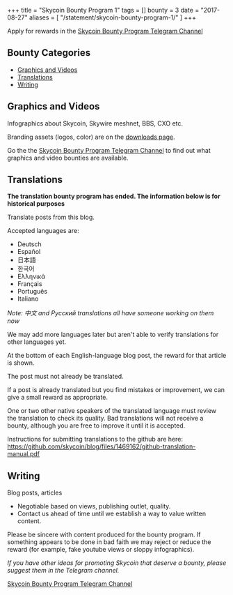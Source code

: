 +++
title = "Skycoin Bounty Program 1"
tags = []
bounty = 3
date = "2017-08-27"
aliases = [
	"/statement/skycoin-bounty-program-1/"
]
+++

Apply for rewards in the [Skycoin Bounty Program Telegram Channel](https://t.me/skycoinbounty)

## Bounty Categories

<!-- MarkdownTOC autolink="true" bracket="round" -->

- [Graphics and Videos](#graphics-and-videos)
- [Translations](#translations)
- [Writing](#writing)

<!-- /MarkdownTOC -->

## Graphics and Videos

Infographics about Skycoin, Skywire meshnet, BBS, CXO etc.

Branding assets (logos, color) are on the [downloads page](https://www.skycoin.net/downloads).

Go the the [Skycoin Bounty Program Telegram Channel](https://t.me/skycoinbounty)
to find out what graphics and video bounties are available.

## Translations

**The translation bounty program has ended. The information below is for historical purposes**

Translate posts from this blog.

Accepted languages are:

* Deutsch
* Español
* 日本語
* 한국어
* Ελληνικά
* Français
* Português
* Italiano

*Note: 中文 and Рyсский translations all have someone working on them now*

We may add more languages later but aren't able to verify translations for other languages yet.

At the bottom of each English-language blog post, the reward for that article is shown.

The post must not already be translated.

If a post is already translated but you find mistakes or improvement, we can give a small reward as appropriate.

One or two other native speakers of the translated language must review the translation to check its quality.
Bad translations will not receive a bounty, although you are free to improve it until it is accepted.

Instructions for submitting translations to the github are here: https://github.com/skycoin/blog/files/1469162/github-translation-manual.pdf

## Writing

Blog posts, articles

* Negotiable based on views, publishing outlet, quality.
* Contact us ahead of time until we establish a way to value written content.

Please be sincere with content produced for the bounty program.
If something appears to be done in bad faith we may reject or reduce the reward (for example, fake youtube views or sloppy infographics).

*If you have other ideas for promoting Skycoin that deserve a bounty, please suggest them in the Telegram channel.*

[Skycoin Bounty Program Telegram Channel](https://t.me/skycoinbounty)
